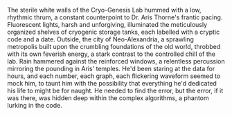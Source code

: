 The sterile white walls of the Cryo-Genesis Lab hummed with a low, rhythmic thrum, a constant counterpoint to Dr. Aris Thorne's frantic pacing.  Fluorescent lights, harsh and unforgiving, illuminated the meticulously organized shelves of cryogenic storage tanks, each labelled with a cryptic code and a date.  Outside, the city of Neo-Alexandria, a sprawling metropolis built upon the crumbling foundations of the old world, throbbed with its own feverish energy, a stark contrast to the controlled chill of the lab.  Rain hammered against the reinforced windows, a relentless percussion mirroring the pounding in Aris' temples.  He'd been staring at the data for hours, and each number, each graph, each flickering waveform seemed to mock him, to taunt him with the possibility that everything he'd dedicated his life to might be for naught.  He needed to find the error, but the error, if it was there, was hidden deep within the complex algorithms, a phantom lurking in the code.
